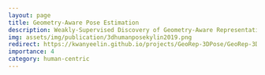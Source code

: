 ```yaml
---
layout: page
title: Geometry-Aware Pose Estimation
description: Weakly-Supervised Discovery of Geometry-Aware Representation for 3D Human Pose Estimation
img: assets/img/publication/3dhumanposekylin2019.png
redirect: https://kwanyeelin.github.io/projects/GeoRep-3DPose/GeoRep-3DPose.html
importance: 4
category: human-centric
---
```






